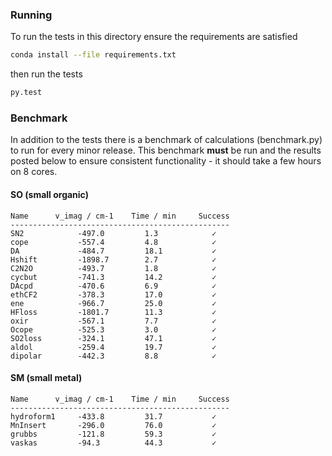 ### Running

To run the tests in this directory ensure the requirements are satisfied

```bash
conda install --file requirements.txt
```

then run the tests

```bash
py.test 
```


### Benchmark
In addition to the tests there is a benchmark of calculations (benchmark.py) to
run for every minor release. This benchmark **must** be run and the results 
posted below to ensure consistent functionality - it should take a few hours 
on 8 cores. 

#### SO (small organic)
```
Name      v_imag / cm-1    Time / min     Success
-------------------------------------------------
SN2            -497.0         1.3            ✓
cope           -557.4         4.8            ✓
DA             -484.7         18.1           ✓
Hshift         -1898.7        2.7            ✓
C2N2O          -493.7         1.8            ✓
cycbut         -741.3         14.2           ✓
DAcpd          -470.6         6.9            ✓
ethCF2         -378.3         17.0           ✓
ene            -966.7         25.0           ✓
HFloss         -1801.7        11.3           ✓
oxir           -567.1         7.7            ✓
Ocope          -525.3         3.0            ✓
SO2loss        -324.1         47.1           ✓
aldol          -259.4         19.7           ✓
dipolar        -442.3         8.8            ✓
```

#### SM (small metal)
```
Name      v_imag / cm-1    Time / min     Success
-------------------------------------------------
hydroform1     -433.8         31.7           ✓
MnInsert       -296.0         76.0           ✓
grubbs         -121.8         59.3           ✓
vaskas         -94.3          44.3           ✓
```
